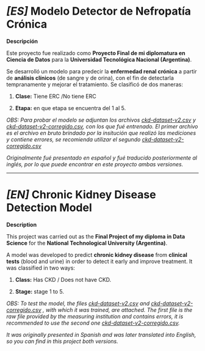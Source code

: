 # *[ES]* **Modelo Detector de Nefropatía Crónica**

**Descripción**

Este proyecto fue realizado como **Proyecto Final de mi diplomatura en Ciencia de Datos** para la **Universidad Tecnológica Nacional (Argentina)**.

Se desarrolló un modelo para predecir la **enfermedad renal crónica** a partir de **análisis clínicos** (de sangre y de orina), con el fin de detectarla tempranamente y mejorar el tratamiento. Se clasificó de dos maneras: 

1. **Clase:** Tiene ERC /No tiene ERC

2. **Etapa:** en que etapa se encuentra del 1 al 5.



*OBS: Para probar el modelo se adjuntan los archivos  [ckd-dataset-v2.csv](https://github.com/GiselBustos/CKDprediction/blob/main/ckd-dataset-v2.csv) y [ckd-dataset-v2-corregido.csv](https://github.com/GiselBustos/CKDprediction/blob/main/ckd-dataset-v2-corregido.csv), con los que fué entrenado. El primer archivo es el archivo en bruto brindado por la insitución que realizó las mediciones y contiene errores, se recomienda utilizar el segundo [ckd-dataset-v2-corregido.csv](https://github.com/GiselBustos/CKDprediction/blob/main/ckd-dataset-v2-corregido.csv)*

*Originalmente fué presentado en español y fué traducido posteriormente al inglés, por lo que puede encontrar en este proyecto ambas versiones.*

--------------------------------------------------------------------------------------------------------------------------------------------------

# *[EN]* **Chronic Kidney Disease Detection Model**

**Description**

This project was carried out as the **Final Project of my diploma in Data Science** for the **National Technological University (Argentina)**.

A model was developed to predict **chronic kidney disease** from **clinical tests** (blood and urine) in order to detect it early and improve treatment. It was classified in two ways: 

1. **Class:** Has CKD / Does not have CKD.

2. **Stage:** stage 1 to 5.


*OBS: To test the model, the files [ckd-dataset-v2.csv](https://github.com/GiselBustos/CKDprediction/blob/main/ckd-dataset-v2.csv) and [ckd-dataset-v2-corregido.csv](https://github.com/GiselBustos/CKDprediction/blob/main/ckd-dataset-v2-corregido.csv) , with which it was trained, are attached. The first file is the raw file provided by the measuring institution and contains errors, it is recommended to use the second one [ckd-dataset-v2-corregido.csv](https://github.com/GiselBustos/CKDprediction/blob/main/ckd-dataset-v2-corregido.csv).*

*It was originally presented in Spanish and was later translated into English, so you can find in this project both versions.*

